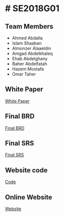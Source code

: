 <h1># SE2018G01</h1>
<h2>Team Members</h2>
    <ul>
      <li>Ahmed Abdalla</li>
      <li>Islam Shaaban</li>
      <li>Almonzer Alaaeldin</li>
      <li>Amgad Abdelkhaleq</li>
      <li>Ehab Abdelghany</li>
      <li>Baher Abdelfatah</li>
      <li>Hazem Mostafa</li>
      <li>Omar Taher</li>
    </ul>
<h2>White Paper</h2>
    <a href = "https://github.com/Almonzer-Alaaeldin/SE2018G01/blob/master/White%20Paper/Service%20Advertising%20Website.pdf">White Paper</a>
<h2>Final BRD</h2>
    <a href = "https://github.com/Almonzer-Alaaeldin/SE2018G01/blob/master/BRD%20Document/BRD%20document.pdf">Final BRD</a>
<h2>Final SRS</h2>
    <a href = "https://github.com/Almonzer-Alaaeldin/SE2018G01/blob/master/SRS%20Document/Final%20SRS.pdf">Final SRS</a>
<h2>Website code</h2>
    <a href = "https://github.com/Almonzer-Alaaeldin/SE2018G01/tree/master/live_site">Code</a>
<h2>Online Website</h2>
    <a href = "http://se2018g01.otscommunity.com">Website</a>
